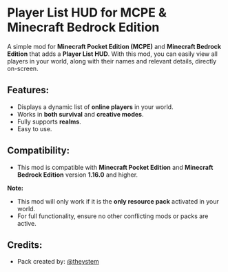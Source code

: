 # Player List HUD for MCPE & Minecraft Bedrock Edition

A simple mod for **Minecraft Pocket Edition (MCPE)** and **Minecraft Bedrock Edition** that adds a **Player List HUD**. With this mod, you can easily view all players in your world, along with their names and relevant details, directly on-screen.

## Features:
- Displays a dynamic list of **online players** in your world.
- Works in **both survival** and **creative modes**.
- Fully supports **realms**.
- Easy to use.

## Compatibility:
- This mod is compatible with **Minecraft Pocket Edition** and **Minecraft Bedrock Edition** version **1.16.0** and higher.

**Note:**  
- This mod will only work if it is the **only resource pack** activated in your world.  
- For full functionality, ensure no other conflicting mods or packs are active.

## Credits:
- Pack created by: [@theystem](www.youtube.com/@theystem) 
